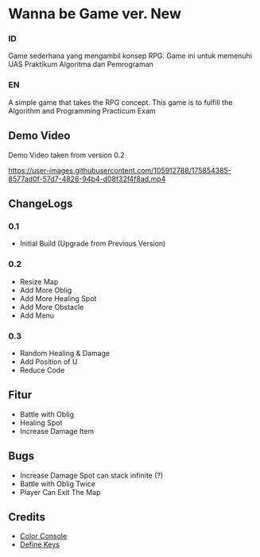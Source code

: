 # Wanna be Game ver. New

### ID
Game sederhana yang mengambil konsep RPG.
Game ini untuk memenuhi UAS Praktikum Algoritma dan Pemrograman

### EN
A simple game that takes the RPG concept.
This game is to fulfill the Algorithm and Programming Practicum Exam

## Demo Video
Demo Video taken from version 0.2

https://user-images.githubusercontent.com/105912788/175854385-8577ad0f-57d7-4826-94b4-d08f32f4f8ad.mp4

## ChangeLogs
### 0.1
* Initial Build (Upgrade from Previous Version)

### 0.2
* Resize Map
* Add More Oblig
* Add More Healing Spot
* Add More Obstacle
* Add Menu

### 0.3
* Random Healing & Damage
* Add Position of U
* Reduce Code

## Fitur
* Battle with Oblig
* Healing Spot
* Increase Damage Item

## Bugs
* Increase Damage Spot can stack infinite (?)
* Battle with Oblig Twice
* Player Can Exit The Map

## Credits
* [Color Console](https://github.com/imfl/color-console)
* [Define Keys](https://upload.wikimedia.org/wikipedia/commons/3/34/Ps2_de_keyboard_scancode_set_1.svg)
